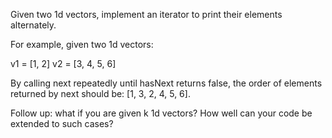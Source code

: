 Given two 1d vectors, implement an iterator to print their elements alternately.

For example, given two 1d vectors:

v1 = [1, 2]
v2 = [3, 4, 5, 6]

By calling next repeatedly until hasNext returns false, the order of elements returned by next should be: [1, 3, 2, 4, 5, 6].

Follow up: what if you are given k 1d vectors? How well can your code be extended to such cases?